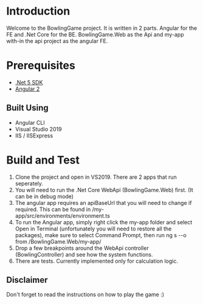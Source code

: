 # Introduction 
Welcome to the BowlingGame project. It is written in 2 parts. Angular for the FE and .Net Core for the BE.
BowlingGame.Web as the Api and my-app with-in the api project as the angular FE.

# Prerequisites
* [.Net 5 SDK](https://dotnet.microsoft.com/download/dotnet/thank-you/sdk-5.0.101-windows-x64-installer)
* [Angular 2](https://angular.io)


## Built Using
* Angular CLI
* Visual Studio 2019
* IIS / IISExpress

# Build and Test
1.	Clone the project and open in VS2019. There are 2 apps that run seperately. 
2.  You will need to run the .Net Core WebApi (BowlingGame.Web) first. (It can be in debug mode)
3.  The angular app requires an apiBaseUrl that you will need to change if required. This can be found in /my-app/src/environments/environment.ts
4.  To run the Angular app, simply right click the my-app folder and select Open in Terminal (unfortunately you will need to restore all the packages), make sure to select Command Prompt, then run ng s --o from /BowlingGame.Web/my-app/
6.	Drop a few breakpoints around the WebApi controller (BowlingController) and see how the system functions.
7.  There are tests. Currently implemented only for calculation logic.

## Disclaimer
Don't forget to read the instructions on how to play the game :)